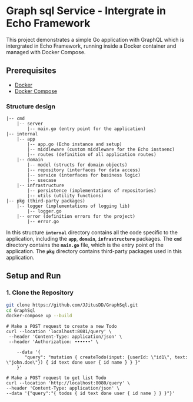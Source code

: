 # Graph sql Service - Intergrate in Echo Framework
This project demonstrates a simple Go application with GraphQL which is intergrated in Echo Framework, running inside a Docker container and managed with Docker Compose.

## Prerequisites

- [Docker](https://www.docker.com/get-started)
- [Docker Compose](https://docs.docker.com/compose/install/)

### Structure design

```
|-- cmd
    |-- server
        |-- main.go (entry point for the application)
|-- internal
    |-- app
        |-- app.go (Echo instance and setup)
        |-- middleware (custom middleware for the Echo instaenc)
        |-- routes (definition of all application routes)
    |-- domain
        |-- model (structs for domain objects)
        |-- repository (interfaces for data access)
        |-- service (interfaces for business logic)
        |-- usecase
    |-- infrastructure
        |-- persistence (implementations of repositories)
        |-- utils (utility functions)
|-- pkg (third-party packages)
    |-- logger (implementations of logging lib)
        |-- logger.go
    |-- error (definition errors for the project)
        |-- error.go
```

In this structure **`internal`** directory contains all the code specific to the
application, including the **`app`**, **`domain`**, **`infrastructure`**
packages. The **`cmd`** directory contains the **`main.go`** file, which is the
entry point of the application. The **`pkg`** directory contains third-party
packages used in this application.

## Setup and Run

### 1. Clone the Repository

```sh
git clone https://github.com/JJitusDD/GraphSql.git
cd GraphSql
docker-compose up --build
```

``` 
# Make a POST request to create a new Todo
curl --location 'localhost:8081/query' \
 --header 'Content-Type: application/json' \
 --header 'Authorization: ••••••' \

	--data '{
	   "query": "mutation { createTodo(input: {userId: \"id1\", text: \"john.doe\"}) { id text done user { id name } } }"
	}'

# Make a POST request to get list Todo	
curl --location 'http://localhost:8080/query' \
--header 'Content-Type: application/json' \
--data '{"query":"{ todos { id text done user { id name } } }"}'	
```